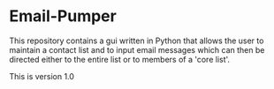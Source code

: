 # Email-Pumper
This repository contains a gui written in Python that allows the user to maintain a contact list and to input email messages which can then be directed either to the entire list or to members of a 'core list'.

This is version 1.0
